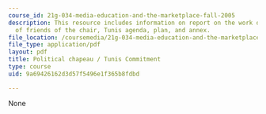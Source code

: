 ```yaml
---
course_id: 21g-034-media-education-and-the-marketplace-fall-2005
description: This resource includes information on report on the work of the group
  of friends of the chair, Tunis agenda, plan, and annex.
file_location: /coursemedia/21g-034-media-education-and-the-marketplace-fall-2005/9a69426162d3d57f5496e1f365b8fdbd_MIT21G_034F05_gfc_report.pdf
file_type: application/pdf
layout: pdf
title: Political chapeau / Tunis Commitment
type: course
uid: 9a69426162d3d57f5496e1f365b8fdbd

---
```

None